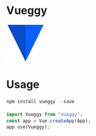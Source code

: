 # Vueggy

<img src="./examples/assets/logo/logo.png" width="100" height="100"/>

# Usage

```js
npm install vueggy --save

import Vueggy from "vueggy";
const app = Vue.createApp(App);
app.use(Vueggy);
```
